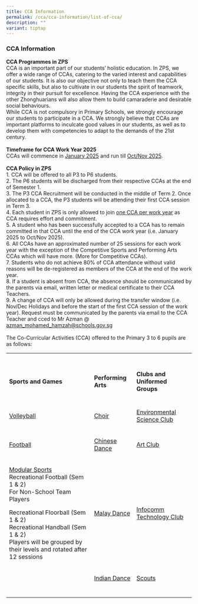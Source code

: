 ```yaml
---
title: CCA Information
permalink: /cca/cca-information/list-of-cca/
description: ""
variant: tiptap
---
```

<h3><strong>CCA Information</strong></h3>
<p><strong>CCA Programmes in ZPS</strong>
<br>CCA is an important part of our students’ holistic education. In ZPS,
we offer a wide range of CCAs, catering to the varied interest and capabilities
of our students. It is also our objective not only to teach them the CCA
specific skills, but also to cultivate in our students the spirit of teamwork,
integrity in their pursuit for excellence. Having the CCA experience with
the other Zhonghuarians will also allow them to build camaraderie and desirable
social behaviours.
<br>While CCA is not compulsory in Primary Schools, we strongly encourage
our students to participate in a CCA. We strongly believe that CCAs are
important platforms to inculcate good values in our students, as well as
to develop them with competencies to adapt to the demands of the 21st century.
<br>
<br><strong>Timeframe for CCA Work Year 2025</strong>
<br>CCAs will commence in <a href="/list-of-cca-schedule/cca-schedule-for-semester-1-2025/" rel="noopener nofollow" target="_blank">January 2025</a> and
run till <a href="https://zhonghuapri.moe.edu.sg/list-of-cca-schedule/cca-schedule-for-semester-2-2025/" rel="noopener nofollow" target="_blank">Oct/Nov 2025</a>.
<br>
<br><strong>CCA Policy in ZPS</strong>
<br>1. CCA will be offered to all P3 to P6 students.
<br>2. The P6 students will be discharged from their respective CCAs at the
end of Semester 1.
<br>3. The P3 CCA Recruitment will be conducted in the middle of Term 2. Once
allocated to a CCA, the P3 students will be attending their first CCA session
in Term 3.
<br>4. Each student in ZPS is only allowed to join <u>one CCA per work year</u> as
CCA requires effort and commitment.
<br>5. A student who has been successfully accepted to a CCA has to remain
committed in that CCA until the end of the CCA work year (i.e. January
2025 to Oct/Nov 2025).
<br>6. All CCAs have an approximated number of 25 sessions for each work year
with the exception of the Competitive Sports and Performing Arts CCAs which
will have more. (More for Competitive CCAs).
<br>7. Students who do not achieve 80% of CCA attendance without valid reasons
will be de-registered as members of the CCA at the end of the work year.
<br>8. If a student is absent from CCA, the absence should be communicated
by the parents via email, written letter or medical certificate to their
CCA Teachers.
<br>9. A change of CCA will only be allowed during the transfer window (i.e.
Nov/Dec Holidays and before the start of the first CCA session of the work
year). Request must be communicated by the parents via email to the CCA
Teacher and cced to Mr Azman @ <a href="mailto:azman_mohamed_hamzah@schools.gov.sg" rel="noopener noreferrer nofollow" target="_blank">azman_mohamed_hamzah@schools.gov.sg</a>
<br>
<br>The Co-Curricular Activities (CCA) offered to the Primary 3 to 6 pupils
are as follows:</p>
<table style="minWidth: 75px">
<colgroup>
<col>
<col>
<col>
</colgroup>
<tbody>
<tr>
<td rowspan="1" colspan="1">
<p></p>
</td>
<td rowspan="1" colspan="1">
<p></p>
</td>
<td rowspan="1" colspan="1">
<p></p>
</td>
</tr>
<tr>
<td rowspan="1" colspan="1">
<h4><strong>Sports and Games</strong></h4>
</td>
<td rowspan="1" colspan="1">
<h4><strong>Performing Arts</strong></h4>
</td>
<td rowspan="1" colspan="1">
<h4><strong>Clubs and Uniformed Groups</strong></h4>
</td>
</tr>
<tr>
<td rowspan="1" colspan="1">
<p><a href="https://zhonghuapri.moe.edu.sg/list-of-cca/volleyball/" rel="noopener nofollow" target="_blank">Volleyball</a>
</p>
</td>
<td rowspan="1" colspan="1">
<p><a href="https://zhonghuapri.moe.edu.sg/list-of-cca/choir/" rel="noopener nofollow" target="_blank">Choir</a>
</p>
</td>
<td rowspan="1" colspan="1">
<p><a href="https://zhonghuapri.moe.edu.sg/list-of-cca/environmental-science-club/" rel="noopener nofollow" target="_blank">Environmental Science Club</a>
</p>
</td>
</tr>
<tr>
<td rowspan="1" colspan="1">
<p><a href="https://zhonghuapri.moe.edu.sg/list-of-cca/football/" rel="noopener nofollow" target="_blank">Football</a>
</p>
</td>
<td rowspan="1" colspan="1">
<p><a href="https://zhonghuapri.moe.edu.sg/list-of-cca/chinese-dance/" rel="noopener nofollow" target="_blank">Chinese Dance</a>
</p>
</td>
<td rowspan="1" colspan="1">
<p><a href="https://zhonghuapri.moe.edu.sg/list-of-cca/art-club/" rel="noopener nofollow" target="_blank">Art Club</a>
</p>
</td>
</tr>
<tr>
<td rowspan="1" colspan="1">
<p><a href="https://zhonghuapri.moe.edu.sg/list-of-cca/modular-sports/" rel="noopener nofollow" target="_blank">Modular Sports</a>
<br>Recreational Football (Sem 1 &amp; 2)
<br>For Non-School Team Players</p>
<p></p>
<p>Recreational Floorball (Sem 1 &amp; 2)
<br>Recreational Handball (Sem 1 &amp; 2)
<br>Players will be grouped by their levels and rotated after 12 sessions</p>
</td>
<td rowspan="1" colspan="1">
<p><a href="https://zhonghuapri.moe.edu.sg/list-of-cca/malay-dance/" rel="noopener nofollow" target="_blank">Malay Dance</a>
</p>
</td>
<td rowspan="1" colspan="1">
<p><a href="https://zhonghuapri.moe.edu.sg/list-of-cca/infocomm-technology-club/" rel="noopener nofollow" target="_blank">Infocomm Technology Club</a>
</p>
</td>
</tr>
<tr>
<td rowspan="1" colspan="1">
<p></p>
</td>
<td rowspan="1" colspan="1">
<p><a href="https://zhonghuapri.moe.edu.sg/list-of-cca/indian-dance/" rel="noopener nofollow" target="_blank">Indian Dance</a>
</p>
</td>
<td rowspan="1" colspan="1">
<p><a href="https://zhonghuapri.moe.edu.sg/list-of-cca/scouts/" rel="noopener nofollow" target="_blank">Scouts</a>
</p>
</td>
</tr>
<tr>
<td rowspan="1" colspan="1">
<p></p>
</td>
<td rowspan="1" colspan="1">
<p></p>
</td>
<td rowspan="1" colspan="1">
<p></p>
</td>
</tr>
</tbody>
</table>
<p></p>